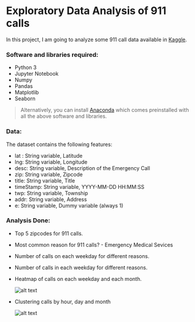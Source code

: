 # Exploratory Data Analysis of 911 calls

In this project, I am going to analyze some 911 call data available in [Kaggle](https://www.kaggle.com/mchirico/montcoalert). 

### Software and libraries required:

  * Python 3
  * Jupyter Notebook
  * Numpy
  * Pandas
  * Matplotlib
  * Seaborn

 > Alternatively, you can install [Anaconda](https://www.anaconda.com/download/) which comes preinstalled with all the above software and libraries.

### Data:

The dataset contains the following features:

  + lat : String variable, Latitude
  + lng: String variable, Longitude
  + desc: String variable, Description of the Emergency Call
  + zip: String variable, Zipcode
  + title: String variable, Title
  + timeStamp: String variable, YYYY-MM-DD HH:MM:SS
  + twp: String variable, Township
  + addr: String variable, Address
  + e: String variable, Dummy variable (always 1)

### Analysis Done:

  - Top 5 zipcodes for 911 calls.
  - Most common reason for 911 calls? - Emergency Medical Sevices
  - Number of calls on each weekday for different reasons.
  - Number of calls in each weekday for different reasons.
  - Heatmap of calls on each weekday and each month.
    
     ![alt text](https://github.com/VamsiMohanRamineedi/Exploratory_Data_Analysis_911_Calls_Data/blob/master/Images/Heatmap_weekday.PNG 'Most calls between 4 p.m. to 6 p.m.')

  - Clustering calls by hour, day and month

     ![alt text](https://github.com/VamsiMohanRamineedi/Exploratory_Data_Analysis_911_Calls_Data/blob/master/Images/Clustermap_weekday.PNG)







